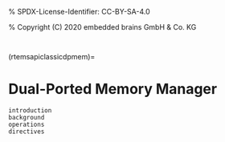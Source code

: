 % SPDX-License-Identifier: CC-BY-SA-4.0

% Copyright (C) 2020 embedded brains GmbH & Co. KG

```{index} ports
```

```{index} dual ported memory
```

(rtemsapiclassicdpmem)=

# Dual-Ported Memory Manager

```{toctree}
introduction
background
operations
directives
```
